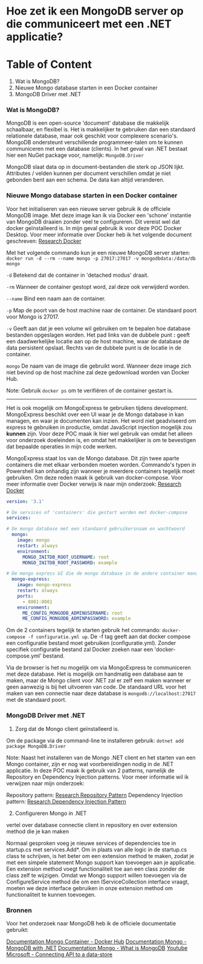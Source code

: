 # Hoe zet ik een MongoDB server op die communiceert met een .NET applicatie?

# Table of Content

1. Wat is MongoDB?
2. Nieuwe Mongo database starten in een Docker container
3. MongoDB Driver met .NET

### Wat is MongoDB?

MongoDB is een open-source 'document' database die makkelijk schaalbaar, en flexibel is. Het is makkelijker te gebruiken dan een standaard relationele database, maar ook geschikt voor complexere scenario's. MongoDB ondersteunt verschillende programmeer-talen om te kunnen communiceren met een database (clients). In het geval van .NET bestaat hier een NuGet package voor, namelijk: `MongoDB.Driver`

MongoDB slaat data op in document-bestanden die sterk op JSON lijkt. Attributes / velden kunnen per document verschillen omdat je niet gebonden bent aan een schema. De data kan altijd veranderen.

### Nieuwe Mongo database starten in een Docker container

 Voor het initialiseren van een nieuwe server gebruik ik de officiele MongoDB image. Met deze image kan ik via Docker een 'schone' instantie van MongoDB draaien zonder veel te configureren. Dit vereist wel dat docker geïnstalleerd is. In mijn geval gebruik ik voor deze POC Docker Desktop. Voor meer informatie over Docker heb ik het volgende document geschreven: [Research Docker]()

Met het volgende commando kun je een nieuwe MongoDB server starten:
`docker run -d --rm --name mongo -p 27017:27017 -v mongodbdata:/data/db mongo`

`-d` Betekend dat de container in 'detached modus' draait.

`-rm` Wanneer de container gestopt word, zal deze ook verwijderd worden.

`--name` Bind een naam aan de container.

`-p` Map de poort van de host machine naar de container. De standaard poort voor Mongo is 27017.

`-v` Geeft aan dat je een volume wil gebruiken om te bepalen hoe database bestanden opgeslagen worden. Het pad links van de dubbele punt **:** geeft een daadwerkelijke locatie aan op de host machine, waar de database de data persistent opslaat. Rechts van de dubbele punt is de locatie in de container.

`mongo` De naam van de image die gebruikt word. Wanneer deze image zich niet bevind op de host machine zal deze gedownload worden van Docker Hub.

Note: Gebruik `docker ps` om te verifiëren of de container gestart is.

---

Het is ook mogelijk om MongoExpress te gebruiken tijdens development. MongoExpress beschikt over een UI waar je de Mongo database in kan managen, en waar je documenten kan inzien. Het word niet geadviseerd om express te gebruiken in productie, omdat JavaScript injection mogelijk zou **kunnen** zijn. Voor deze POC maak ik hier wel gebruik van omdat het alleen voor onderzoek doeleinden is, en omdat het makkelijker is om te bevestigen dat bepaalde operaties in mijn code werken.

MongoExpress staat los van de Mongo database. Dit zijn twee aparte containers die met elkaar verbonden moeten worden. Commando's typen in Powershell kan onhandig zijn wanneer je meerdere containers tegelijk moet gebruiken. Om deze reden maak ik gebruik van docker-compose. Voor meer informatie over Docker verwijs ik naar mijn onderzoek: [Research Docker]()

```yml
version: '3.1'

# De services of 'containers' die gestart worden met docker-compose
services:

# De mongo database met een standaard gebruikersnaam en wachtwoord
  mongo:
    image: mongo
    restart: always
    environment:
      MONGO_INITDB_ROOT_USERNAME: root
      MONGO_INITDB_ROOT_PASSWORD: example

# De mongo express UI die de mongo database in de andere container managed. Is bereikbaar via de browser op: localhost:8081
  mongo-express:
    image: mongo-express
    restart: always
    ports:
      - 8081:8081
    environment:
      ME_CONFIG_MONGODB_ADMINUSERNAME: root
      ME_CONFIG_MONGODB_ADMINPASSWORD: example
```

Om de 2 containers tegelijk te starten gebruik het commando: `docker-compose -f configuratie.yml up`. De -f tag geeft aan dat docker compose een configuratie bestand moet gebruiken (configuratie.yml). Zonder specifiek configuratie bestand zal Docker zoeken naar een 'docker-compose.yml' bestand.

Via de browser is het nu mogelijk om via MongoExpress te communiceren met deze database. Het is mogelijk om handmatig een database aan te maken, maar de Mongo client voor .NET zal er zelf een maken wanneer er geen aanwezig is bij het uitvoeren van code. De standaard URL voor het maken van een connectie naar deze database is `mongodb://localhost:27017` met de standaard poort.

### MongoDB Driver met .NET

1. Zorg dat de Mongo client geïnstalleerd is.

Om de package via de command-line te installeren gebruik: `dotnet add package MongoDB.Driver`

Note: Naast het installeren van de Mongo .NET client en het starten van een Mongo container, zijn er nog wat voorbereidingen nodig in de .NET applicatie. In deze POC maak ik gebruik van 2 patterns, namelijk de Repository en Dependency Injection patterns. Voor meer informatie wil ik verwijzen naar mijn onderzoek:

Repository pattern: [Research Repository Pattern]()
Dependency Injection pattern: [Research Dependency Injection Pattern]()

2. Configureren Mongo in .NET

vertel over database connectie client in repository en over extension method die je kan maken

Normaal gesproken voeg je nieuwe services of dependencies toe in startup.cs met services.Add\*. Om in plaats van alle logic in de startup.cs class te schrijven, is het beter om een extension method te maken, zodat je met een simpele statement Mongo support kan toevoegen aan je applicatie. Een extension method voegt functionaliteit toe aan een class zonder de class zelf te wijzigen. Omdat we Mongo support willen toevoegen via de ConfigureService method die om een IServiceCollection interface vraagt, moeten we deze interface gebruiken in onze extension method om functionaliteit te kunnen toevoegen.

### Bronnen

Voor het onderzoek naar MongoDB heb ik de officiele documentatie gebruikt:

[Documentation Mongo Container - Docker Hub](https://hub.docker.com/_/mongo)
[Documentation Mongo - MongoDB with .NET](https://www.mongodb.com/blog/post/quick-start-c-sharp-and-mongodb-starting-and-setup)
[Documentation Mongo - What is MongoDB](https://www.mongodb.com/what-is-mongodb)
[Youtube Microsoft - Connecting API to a data-store](https://www.youtube.com/watch?v=jxlKfHGMG-g&list=PLdo4fOcmZ0oVjOKgzsWqdFVvzGL2_d72v&index=11)
